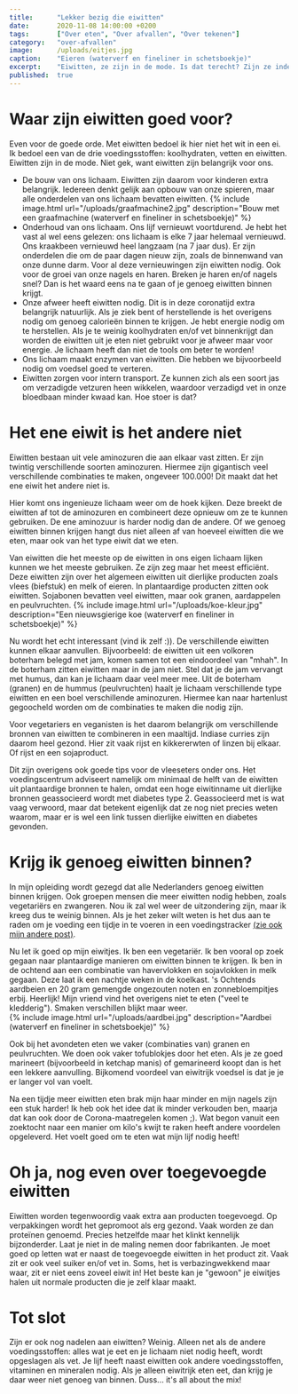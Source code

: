 ```yaml
---
title:      "Lekker bezig die eiwitten"
date:       2020-11-08 14:00:00 +0200
tags:       ["Over eten", "Over afvallen", "Over tekenen"]
category:   "over-afvallen"
image:      /uploads/eitjes.jpg
caption:    "Eieren (waterverf en fineliner in schetsboekje)"
excerpt:    "Eiwitten, ze zijn in de mode. Is dat terecht? Zijn ze inderdaad belangrijk? En is het eten van eiwitrijk eten de oplossing om af te vallen? Je leest er hier meer over. "
published:  true
---
```


# Waar zijn eiwitten goed voor?
Even voor de goede orde. Met eiwitten bedoel ik hier niet het wit in een ei. Ik bedoel een van de drie voedingsstoffen: koolhydraten, vetten en eiwitten. Eiwitten zijn in de mode. Niet gek, want eiwitten zijn belangrijk voor ons. 
- De bouw van ons lichaam. Eiwitten zijn daarom voor kinderen extra belangrijk.  Iedereen denkt gelijk aan opbouw van onze spieren, maar alle onderdelen van ons lichaam bevatten eiwitten.
{% include image.html url="/uploads/graafmachine2.jpg" description="Bouw met een graafmachine (waterverf en fineliner in schetsboekje)" %}
- Onderhoud van ons lichaam. Ons lijf vernieuwt voortdurend. Je hebt het vast al wel eens gelezen: ons lichaam is elke 7 jaar helemaal vernieuwd. Ons kraakbeen vernieuwd heel langzaam (na 7 jaar dus). Er zijn onderdelen die om de paar dagen nieuw zijn, zoals de binnenwand van onze dunne darm. Voor al deze vernieuwingen zijn eiwitten nodig. Ook voor de groei van onze nagels en haren. Breken je haren en/of nagels snel? Dan is het waard eens na te gaan of je genoeg eiwitten binnen krijgt.
- Onze afweer heeft eiwitten nodig. Dit is in deze coronatijd extra belangrijk natuurlijk. Als je ziek bent of herstellende is het overigens nodig om genoeg calorieën binnen te krijgen. Je hebt energie nodig om te herstellen. Als je te weinig koolhydraten en/of vet binnenkrijgt dan worden de eiwitten uit je eten niet gebruikt voor je afweer maar voor energie. Je lichaam heeft dan niet de tools om beter te worden!
- Ons lichaam maakt enzymen van eiwitten. Die hebben we bijvoorbeeld nodig om voedsel goed te verteren.
- Eiwitten zorgen voor intern transport. Ze kunnen zich als een soort jas om verzadigde vetzuren heen wikkelen, waardoor verzadigd vet in onze bloedbaan minder kwaad kan. Hoe stoer is dat?

# Het ene eiwit is het andere niet

Eiwitten bestaan uit vele aminozuren die aan elkaar vast zitten. Er zijn twintig verschillende soorten aminozuren. Hiermee zijn gigantisch veel verschillende combinaties te maken, ongeveer 100.000! Dit maakt dat het ene eiwit het andere niet is. 

Hier komt ons ingenieuze lichaam weer om de hoek kijken. Deze breekt de eiwitten af tot de aminozuren en combineert deze opnieuw om ze te kunnen gebruiken. De ene aminozuur is harder nodig dan de andere. Of we genoeg eiwitten binnen krijgen hangt dus niet alleen af van hoeveel eiwitten die we eten, maar ook van het type eiwit dat we eten. 

Van eiwitten die het meeste op de eiwitten in ons eigen lichaam lijken kunnen we het meeste gebruiken. Ze zijn zeg maar het meest efficiënt. Deze eiwitten zijn over het algemeen eiwitten uit dierlijke producten zoals vlees (biefstuk) en melk of eieren. In plantaardige producten zitten ook eiwitten. Sojabonen bevatten veel eiwitten, maar ook granen, aardappelen en peulvruchten.
{% include image.html url="/uploads/koe-kleur.jpg" description="Een nieuwsgierige koe (waterverf en fineliner in schetsboekje)" %}

Nu wordt het echt interessant (vind ik zelf :)). De verschillende eiwitten kunnen elkaar aanvullen. Bijvoorbeeld: de eiwitten uit een volkoren boterham belegd met jam, komen samen tot een eindoordeel van "mhah". In de boterham zitten eiwitten maar in de jam niet. Stel dat je de jam vervangt met humus, dan kan je lichaam daar veel meer mee. Uit de boterham (granen) en de hummus (peulvruchten) haalt je lichaam verschillende type eiwitten en een boel verschillende aminozuren. Hiermee kan naar hartenlust gegoocheld worden om de combinaties te maken die nodig zijn. 

Voor vegetariers en veganisten is het daarom belangrijk om verschillende bronnen van eiwitten te combineren in een maaltijd. Indiase curries zijn daarom heel gezond. Hier zit vaak rijst en kikkererwten of linzen bij elkaar. Of rijst en een sojaproduct. 

Dit zijn overigens ook goede tips voor de vleeseters onder ons. Het voedingscentrum adviseert namelijk om minimaal de helft van de eiwitten uit plantaardige bronnen te halen, omdat een hoge eiwitinname uit dierlijke bronnen geassocieerd wordt met diabetes type 2. Geassocieerd met is wat vaag verwoord, maar dat betekent eigenlijk dat ze nog niet precies weten waarom, maar er is wel een link tussen dierlijke eiwitten en diabetes gevonden.

# Krijg ik genoeg eiwitten binnen?
In mijn opleiding wordt gezegd dat alle Nederlanders genoeg eiwitten binnen krijgen. Ook groepen mensen die meer eiwitten nodig hebben, zoals vegetariërs en zwangeren. Nou ik zal wel weer de uitzondering zijn, maar ik kreeg dus te weinig binnen. Als je het zeker wilt weten is het dus aan te raden om je voeding een tijdje in te voeren in een voedingstracker [(zie ook mijn andere post)](/over-afvallen/2020/10/24/afvallen.html).

Nu let ik goed op mijn eiwitjes. Ik ben een vegetariër. Ik ben vooral op zoek gegaan naar plantaardige manieren om eiwitten binnen te krijgen. Ik ben in de ochtend aan een combinatie van havervlokken en sojavlokken in melk gegaan. Deze laat ik een nachtje  weken in de koelkast. 's Ochtends aardbeien en 20 gram gemengde ongezouten noten en zonnebloempitjes erbij. Heerlijk! Mijn vriend vind het overigens niet te eten ("veel te kledderig"). Smaken verschillen blijkt maar weer.  
{% include image.html url="/uploads/aardbei.jpg" description="Aardbei (waterverf en fineliner in schetsboekje)" %}

Ook bij het avondeten eten we vaker (combinaties van) granen en peulvruchten. We doen ook vaker tofublokjes door het eten. Als je ze goed marineert (bijvoorbeeld in ketchap manis) of gemarineerd koopt dan is het een lekkere aanvulling. Bijkomend voordeel van eiwitrijk voedsel is dat je je er langer vol van voelt. 

Na een tijdje meer eiwitten eten brak mijn haar minder en mijn nagels zijn een stuk harder! Ik heb ook het idee dat ik minder verkouden ben, maarja dat kan ook door de Corona-maatregelen komen ;). Wat begon vanuit een zoektocht naar een manier om kilo's kwijt te raken heeft andere voordelen opgeleverd. Het voelt goed om te eten wat mijn lijf nodig heeft!   

# Oh ja, nog even over toegevoegde eiwitten

Eiwitten worden tegenwoordig vaak extra aan producten toegevoegd. Op verpakkingen wordt het gepromoot als erg gezond. Vaak worden ze dan proteïnen genoemd. Precies hetzelfde maar het klinkt kennelijk bijzonderder. Laat je niet in de maling nemen door fabrikanten. Je moet goed op letten wat er naast de toegevoegde eiwitten in het product zit.  Vaak zit er ook veel suiker en/of vet in. Soms, het is verbazingwekkend maar waar, zit er niet eens zoveel eiwit in! Het beste kan je "gewoon" je eiwitjes halen uit normale producten die je zelf klaar maakt. 

# Tot slot

Zijn er ook nog nadelen aan eiwitten? Weinig. Alleen net als de andere voedingsstoffen: alles wat je eet en je lichaam niet nodig heeft, wordt opgeslagen als vet. Je lijf heeft naast eiwitten ook andere voedingsstoffen, vitaminen en mineralen nodig. Als je alleen eiwitrijk eten eet, dan krijg je daar weer niet genoeg van binnen. Duss... it's all about the mix!

